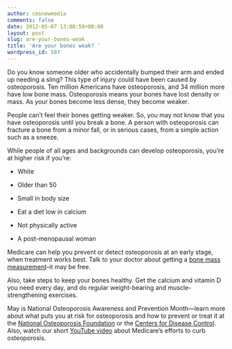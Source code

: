 ```yaml
---
author: cmsnewmedia
comments: false
date: 2012-05-07 13:00:59+00:00
layout: post
slug: are-your-bones-weak
title: 'Are your bones weak? '
wordpress_id: 507
---
```


Do you know someone older who accidentally bumped their arm and ended up needing a sling? This type of injury could have been caused by osteoporosis. Ten million Americans have osteoporosis, and 34 million more have low bone mass. Osteoporosis means your bones have lost density or mass. As your bones become less dense, they become weaker.

People can’t feel their bones getting weaker. So, you may not know that you have osteoporosis until you break a bone. A person with osteoporosis can fracture a bone from a minor fall, or in serious cases, from a simple action such as a sneeze.

While people of all ages and backgrounds can develop osteoporosis, you’re at higher risk if you’re:



	
  * White

	
  * Older than 50

	
  * Small in body size

	
  * Eat a diet low in calcium

	
  * Not physically active

	
  * A post-menopausal woman


Medicare can help you prevent or detect osteoporosis at an early stage, when treatment works best. Talk to your doctor about getting a [bone mass measurement](http://www.medicare.gov/navigation/manage-your-health/preventive-services/bone-mass-measurement.aspx)–it may be free.

Also, take steps to keep your bones healthy. Get the calcium and vitamin D you need every day, and do regular weight-bearing and muscle-strengthening exercises.

May is National Osteoporosis Awareness and Prevention Month—learn more about what puts you at risk for osteoporosis and how to prevent or treat it at the [National Osteoporosis Foundation](http://www.nof.org/home) or the [Centers for Disease Control](http://www.cdc.gov/nutrition/everyone/basics/vitamins/calcium.html). Also, watch our short [YouTube video](http://www.youtube.com/watch?v=opQFBVd7oHI?) about Medicare’s efforts to curb osteoporosis.
